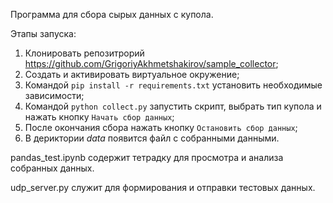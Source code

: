 Программа для сбора сырых данных с купола.

Этапы запуска:
1. Клонировать репозитрорий https://github.com/GrigoriyAkhmetshakirov/sample_collector;
2. Создать и активировать виртуальное окружение;
3. Командой `pip install -r requirements.txt` установить необходимые зависимости;
4. Командой `python collect.py` запустить скрипт, выбрать тип купола и нажать кнопку `Начать сбор данных`;
5. После окончания сбора нажать кнопку `Остановить сбор данных`;
6. В дериктории *data* появится файл с собранными данными.

pandas_test.ipynb содержит тетрадку для просмотра и анализа собранных данных.

udp_server.py служит для формирования и отправки тестовых данных.
